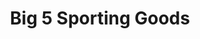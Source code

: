 ---
title: "Big 5 Sporting Goods"
url: /chandler/big-5-sporting-goods-north-arizona-avenue/
shop: sports
---